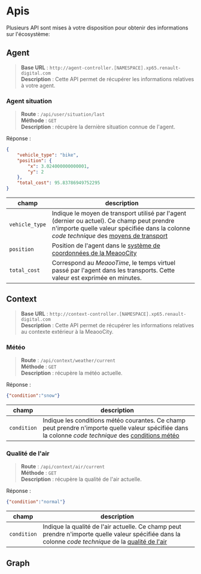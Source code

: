 # Apis

Plusieurs API sont mises à votre disposition pour obtenir des informations sur l'écosystème:

## Agent

> **Base URL** : `http://agent-controller.[NAMESPACE].xp65.renault-digital.com`  
> **Description** : Cette API permet de récupérer les informations relatives à votre agent.

### <a name="agent"></a> Agent situation

> **Route** : `/api/user/situation/last`  
> **Méthode** : `GET`  
> **Description** : récupère la dernière situation connue de l'agent.

Réponse :
```json
{
    "vehicle_type": "bike",
    "position": {
        "x": 3.024000000000001,
        "y": 2
    },
    "total_cost": 95.83786949752295
}
```

|champ|description|
|---|---|
|`vehicle_type`|Indique le moyen de transport utilisé par l'agent (dernier ou actuel). Ce champ peut prendre n'importe quelle valeur spécifiée dans la colonne *code technique* des [moyens de transport](city.md#vehicle_type) |
|`position`|Position de l'agent dans le [système de coordonnées de la MeaooCity](city.md#coord)|
|`total_cost`|Correspond au *MeaooTime*, le temps virtuel passé par l'agent dans les transports. Cette valeur est exprimée en minutes.|

## <a name="context"></a> Context

> **Base URL** : `http://context-controller.[NAMESPACE].xp65.renault-digital.com`  
> **Description** : Cette API permet de récupérer les informations relatives au contexte extérieur à la MeaooCity.

### <a name="weather"></a> Météo

> **Route** : `/api/context/weather/current`  
> **Méthode** : `GET`  
> **Description** : récupère la météo actuelle.

Réponse :
```json
{"condition":"snow"}
```

|champ|description|
|---|---|
|`condition`|Indique les conditions météo courantes. Ce champ peut prendre n'importe quelle valeur spécifiée dans la colonne *code technique* des [conditions météo](context.md#weather) |

### <a name="air"></a> Qualité de l'air

> **Route** : `/api/context/air/current`  
> **Méthode** : `GET`  
> **Description** : récupère la qualité de l'air actuelle.

Réponse :
```json
{"condition":"normal"}
```

|champ|description|
|---|---|
|`condition`|Indique la qualité de l'air actuelle. Ce champ peut prendre n'importe quelle valeur spécifiée dans la colonne *code technique* de la [qualité de l'air](context.md#air) |

## <a name="graph"></a> Graph



